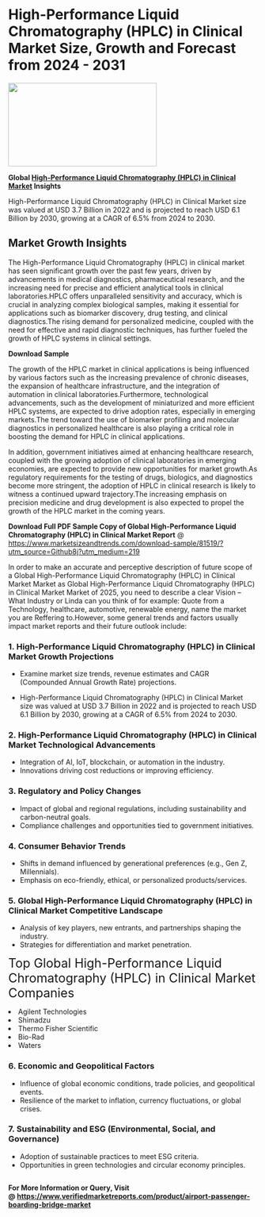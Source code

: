 <H1>High-Performance Liquid Chromatography (HPLC) in Clinical Market Size, Growth and Forecast from 2024 - 2031</H1><img class="aligncenter size-medium wp-image-584254" src="https://thirdeyenews.in/wp-content/uploads/2024/09/Global-Market-Research-300x168.jpeg" alt="" width="300" height="168" /><p><strong>Global&nbsp;<a href="https://www.marketsizeandtrends.com/download-sample/81519/?utm_source=Github8j?utm_medium=219">High-Performance Liquid Chromatography (HPLC) in Clinical Market</a> Insights</strong></p><p>High-Performance Liquid Chromatography (HPLC) in Clinical Market size was valued at USD 3.7 Billion in 2022 and is projected to reach USD 6.1 Billion by 2030, growing at a CAGR of 6.5% from 2024 to 2030.</p><p><h2>Market Growth Insights</h2> <p>The High-Performance Liquid Chromatography (HPLC) in clinical market has seen significant growth over the past few years, driven by advancements in medical diagnostics, pharmaceutical research, and the increasing need for precise and efficient analytical tools in clinical laboratories.HPLC offers unparalleled sensitivity and accuracy, which is crucial in analyzing complex biological samples, making it essential for applications such as biomarker discovery, drug testing, and clinical diagnostics.The rising demand for personalized medicine, coupled with the need for effective and rapid diagnostic techniques, has further fueled the growth of HPLC systems in clinical settings.</p> <p><strong>Download Sample</strong></p> <p>The growth of the HPLC market in clinical applications is being influenced by various factors such as the increasing prevalence of chronic diseases, the expansion of healthcare infrastructure, and the integration of automation in clinical laboratories.Furthermore, technological advancements, such as the development of miniaturized and more efficient HPLC systems, are expected to drive adoption rates, especially in emerging markets.The trend toward the use of biomarker profiling and molecular diagnostics in personalized healthcare is also playing a critical role in boosting the demand for HPLC in clinical applications.</p> <p>In addition, government initiatives aimed at enhancing healthcare research, coupled with the growing adoption of clinical laboratories in emerging economies, are expected to provide new opportunities for market growth.As regulatory requirements for the testing of drugs, biologics, and diagnostics become more stringent, the adoption of HPLC in clinical research is likely to witness a continued upward trajectory.The increasing emphasis on precision medicine and drug development is also expected to propel the growth of the HPLC market in the coming years.</p> <p><span class=""><strong>Download Full PDF Sample Copy of Global High-Performance Liquid Chromatography (HPLC) in Clinical Market Report</strong> @ <a href="https://www.marketsizeandtrends.com/download-sample/81519/?utm_source=Github8j?utm_medium=219" target="_blank">https://www.marketsizeandtrends.com/download-sample/81519/?utm_source=Github8j?utm_medium=219</a></span></p><p>In order to make an accurate and perceptive description of future scope of a Global&nbsp;High-Performance Liquid Chromatography (HPLC) in Clinical Market Market as Global&nbsp;High-Performance Liquid Chromatography (HPLC) in Clinical Market Market of 2025, you need to describe a clear Vision &ndash; What Industry or Linda can you think of for example: Quote from a Technology, healthcare, automotive, renewable energy, name the market you are Reffering to.However, some general trends and factors usually impact market reports and their future outlook include:</p><h3>1.&nbsp;<strong>High-Performance Liquid Chromatography (HPLC) in Clinical Market Growth Projections</strong></h3><ul><li>Examine market size trends, revenue estimates and CAGR (Compounded Annual Growth Rate) projections.</li><li><p>High-Performance Liquid Chromatography (HPLC) in Clinical Market size was valued at USD 3.7 Billion in 2022 and is projected to reach USD 6.1 Billion by 2030, growing at a CAGR of 6.5% from 2024 to 2030.</p></li></ul><h3>2.&nbsp;<strong>High-Performance Liquid Chromatography (HPLC) in Clinical Market Technological Advancements</strong></h3><ul><li>Integration of AI, IoT, blockchain, or automation in the industry.</li><li>Innovations driving cost reductions or improving efficiency.</li></ul><h3>3.&nbsp;<strong>Regulatory and Policy Changes</strong></h3><ul><li>Impact of global and regional regulations, including sustainability and carbon-neutral goals.</li><li>Compliance challenges and opportunities tied to government initiatives.</li></ul><h3>4.&nbsp;<strong>Consumer Behavior Trends</strong></h3><ul><li>Shifts in demand influenced by generational preferences (e.g., Gen Z, Millennials).</li><li>Emphasis on eco-friendly, ethical, or personalized products/services.</li></ul><h3>5.&nbsp;<strong>Global High-Performance Liquid Chromatography (HPLC) in Clinical Market Competitive Landscape</strong></h3><ul><li>Analysis of key players, new entrants, and partnerships shaping the industry.</li><li>Strategies for differentiation and market penetration.</li></ul><p data-pm-slice="1 1 []"><span style="color: inherit; font-family: inherit; font-size: 25px;">Top Global High-Performance Liquid Chromatography (HPLC) in Clinical Market Companies</span></p><div class="" data-test-id=""><p><li>Agilent Technologies</li><li> Shimadzu</li><li> Thermo Fisher Scientific</li><li> Bio-Rad</li><li> Waters</li></p></div><h3>6.&nbsp;<strong>Economic and Geopolitical Factors</strong></h3><ul><li>Influence of global economic conditions, trade policies, and geopolitical events.</li><li>Resilience of the market to inflation, currency fluctuations, or global crises.</li></ul><h3>7.&nbsp;<strong>Sustainability and ESG (Environmental, Social, and Governance)</strong></h3><ul><li>Adoption of sustainable practices to meet ESG criteria.</li><li>Opportunities in green technologies and circular economy principles.</li></ul><h2><strong style="font-size: 14px;">For More Information or Query, Visit @&nbsp;</strong><a style="background-color: #ffffff; font-size: 14px;" href="https://www.marketsizeandtrends.com/report/high-performance-liquid-chromatography-hplc-in-clinical-market/" target="_blank">https://www.verifiedmarketreports.com/product/airport-passenger-boarding-bridge-market</a></h2>